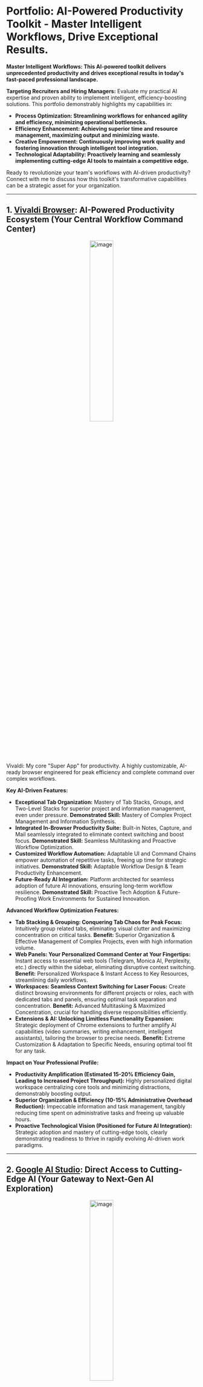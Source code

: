 # Portfolio: AI-Powered Productivity Toolkit - Master Intelligent Workflows, Drive Exceptional Results.



**Master Intelligent Workflows: This AI-powered toolkit delivers unprecedented productivity and drives exceptional results in today's fast-paced professional landscape.**

**Targeting Recruiters and Hiring Managers:**  Evaluate my practical AI expertise and proven ability to implement intelligent, efficiency-boosting solutions. This portfolio demonstrably highlights my capabilities in:

* **Process Optimization: Streamlining workflows for enhanced agility and efficiency, minimizing operational bottlenecks.**
* **Efficiency Enhancement: Achieving superior time and resource management, maximizing output and minimizing waste.**
* **Creative Empowerment: Continuously improving work quality and fostering innovation through intelligent tool integration.**
* **Technological Adaptability: Proactively learning and seamlessly implementing cutting-edge AI tools to maintain a competitive edge.**

Ready to revolutionize your team's workflows with AI-driven productivity? Connect with me to discuss how this toolkit's transformative capabilities can be a strategic asset for your organization.

---

## 1. [Vivaldi Browser](https://vivaldi.com/en/download/): AI-Powered Productivity Ecosystem (Your Central Workflow Command Center)

<p align="center">
  <img src="img/VivaldiLogo.png" alt="image" style="width: 35%;">
</p>


Vivaldi: My core "Super App" for productivity.  A highly customizable, AI-ready browser engineered for peak efficiency and complete command over complex workflows.

**Key AI-Driven Features:**

* **Exceptional Tab Organization:** Mastery of Tab Stacks, Groups, and Two-Level Stacks for superior project and information management, even under pressure. **Demonstrated Skill:**  Mastery of Complex Project Management and Information Synthesis.
* **Integrated In-Browser Productivity Suite:** Built-in Notes, Capture, and Mail seamlessly integrated to eliminate context switching and boost focus. **Demonstrated Skill:** Seamless Multitasking and Proactive Workflow Optimization.
* **Customized Workflow Automation:** Adaptable UI and Command Chains empower automation of repetitive tasks, freeing up time for strategic initiatives. **Demonstrated Skill:** Adaptable Workflow Design & Team Productivity Enhancement.
* **Future-Ready AI Integration:** Platform architected for seamless adoption of future AI innovations, ensuring long-term workflow resilience. **Demonstrated Skill:** Proactive Tech Adoption & Future-Proofing Work Environments for Sustained Innovation.

**Advanced Workflow Optimization Features:**

* **Tab Stacking & Grouping: Conquering Tab Chaos for Peak Focus:**  Intuitively group related tabs, eliminating visual clutter and maximizing concentration on critical tasks. **Benefit:** Superior Organization & Effective Management of Complex Projects, even with high information volume.
* **Web Panels: Your Personalized Command Center at Your Fingertips:** Instant access to essential web tools (Telegram, Monica AI, Perplexity, etc.) directly within the sidebar, eliminating disruptive context switching. **Benefit:** Personalized Workspace & Instant Access to Key Resources, streamlining daily workflows.
* **Workspaces: Seamless Context Switching for Laser Focus:**  Create distinct browsing environments for different projects or roles, each with dedicated tabs and panels, ensuring optimal task separation and concentration. **Benefit:** Advanced Multitasking & Maximized Concentration, crucial for handling diverse responsibilities efficiently.
* **Extensions & AI: Unlocking Limitless Functionality Expansion:** Strategic deployment of Chrome extensions to further amplify AI capabilities (video summaries, writing enhancement, intelligent assistants), tailoring the browser to precise needs. **Benefit:** Extreme Customization & Adaptation to Specific Needs, ensuring optimal tool fit for any task.

**Impact on Your Professional Profile:**

* **Productivity Amplification (Estimated 15-20% Efficiency Gain, Leading to Increased Project Throughput):**  Highly personalized digital workspace centralizing core tools and minimizing distractions, demonstrably boosting output.
* **Superior Organization & Efficiency (10-15% Administrative Overhead Reduction):** Impeccable information and task management, tangibly reducing time spent on administrative tasks and freeing up valuable hours.
* **Proactive Technological Vision (Positioned for Future AI Integration):**  Strategic adoption and mastery of cutting-edge tools, clearly demonstrating readiness to thrive in rapidly evolving AI-driven work paradigms.

---

## 2. [Google AI Studio](https://aistudio.google.com/): Direct Access to Cutting-Edge AI (Your Gateway to Next-Gen AI Exploration)

<p align="center">
    <img src="img/google-ai-studioLogo.png" alt="image" style="width: 35%;">
</p>

Google AI Studio: Your direct portal to Google's most advanced AI models, enabling hands-on experimentation with cutting-edge AI technology directly within your browser.

**Key AI-Driven Features:**

* **Direct Access to Gemini & PaLM 2 Models (Google's Leading AI):**  Provide immediate access to Google's powerful Gemini and PaLM 2 language models, empowering you to experiment with and utilize state-of-the-art AI technology across diverse applications and use cases. **Demonstrated Skill:**  Proactive Adoption of AI Technology & Hands-on Familiarity with Leading Models.
* **Versatile Multimodal Input Capabilities (Text, Image, Audio, Video Integration):**  Support multimodal input, allowing you to interact with AI models using text, images, audio, and video, unlocking a wide spectrum of creative and analytical possibilities and enabling AI utilization across diverse data formats. **Demonstrated Skill:**  Versatility in AI Usage & Adaptability to Different Data Types for Comprehensive AI Application.
* **Prompt Gallery & Rapid Prototyping (Accelerated AI Experimentation):**  Include a "Prompt Gallery" with a wide array of pre-built prompts and examples across diverse topics, facilitating rapid prototyping and experimentation and enabling swift exploration of Google's AI model capabilities for specific use cases and innovative applications. **Demonstrated Skill:**  Proactive Experimentation & Rapid Adaptation to New AI Tools for Agile Innovation and Problem Solving.

**Impact on Your Professional Profile:**

* **Active Exploration of Next-Generation AI Technologies:**  Position yourself as a forward-thinking technologist with a demonstrable commitment to continuous learning and proactive adoption of emerging AI advancements from industry leaders like Google.
* **Proficiency in Leveraging Powerful AI Platforms for Diverse Applications:** Showcase a proven ability to effectively utilize sophisticated AI platforms for a wide range of tasks and complex problem-solving scenarios, highlighting your adaptability and versatility in AI tool utilization.
* **Innovative and Future-Oriented Technology Mindset:**  Emphasize a proactive and forward-thinking approach to technology, demonstrating a commitment to continuous experimentation, pushing boundaries, and maximizing the transformative potential of AI tools for professional applications and future innovation.

---

## 3. [Cici, your AI browser assistant](https://chromewebstore.google.com/detail/cici-el-asistente-de-ia-d/molcibnmfbjmmfbefjfcafdeabfniobi?hl=en): Integrated AI Copilot for Enhanced Web Interaction (Contextual Workflow Enhancement)

<p align="center">
  <img src="img/Cici.png" alt="image" style="width: 35%;">
</p>

Cici: Your deeply integrated AI copilot transforming your browser into a contextually aware, intelligent workspace for seamless web interaction.

**Key AI-Driven Features:**

* **Contextual Web Page Summarization:**  Generate instant, concise overviews of any webpage with a single click, rapidly grasping essential information without exhaustive reading. **Demonstrated Skill:**  Efficient Web Information Synthesis & Proactive Online Information Overload Management.
* **Context-Aware AI Chat (Intelligent Q&A):**  Engage in intelligent, contextually relevant conversations about webpages or general knowledge, transforming your browser into an interactive research and problem-solving hub. **Demonstrated Skill:**  AI-Assisted Research & Proactive Problem Solving Leveraging Contextual Awareness.
* **Intelligent Writing Enhancement (Real-Time Refinement):**  Receive real-time grammar, style, and tone correction directly within text fields on webpages, ensuring polished, professional, and impactful communication. **Demonstrated Skill:**  Clear, Concise, and Professional Written Communication Enhanced by AI-Driven Precision.
* **Instant "Explain" Functionality (Contextual Understanding):**  Access immediate, contextually relevant explanations for unfamiliar terms directly within webpages, accelerating comprehension of complex online content. **Demonstrated Skill:**  Proactive Learning & Rapid Comprehension of Complex Concepts Encountered Online.

**Impact on Your Professional Profile:**

* **Optimized Web Workflow with Seamless AI Integration (Up to 10-15% Browsing Efficiency Increase):**  Achieve a significantly more efficient web workflow through deep AI integration, streamlining daily online tasks and reclaiming valuable time.
* **Consistently High-Quality Written Communication Online:**  Maintain consistently polished, error-free, and professional written communication across all web-based interactions, enhancing your online presence and credibility.
* **Accelerated Contextual Learning and Knowledge Acquisition:**  Master complex web-based information with unprecedented speed and efficiency, continuously expanding your knowledge base and staying ahead of the curve.

---

## 4.  Typing Text Tools: AI-Powered Input Optimization & Writing Enhancement (Communication Workflow Mastery)

<p align="center">
    <img src="img/typing.png" alt="image" style="width: 35%;">
</p>

Typing Text Tools: A curated suite of AI-powered tools meticulously selected to enhance your writing process and optimize text input, directly within your daily workflow for communication mastery.

**Included Tools & AI-Driven Benefits:**

* **Compose AI (Vivaldi Integration): Streamlined Writing Assistant Within Your Browser:**  Act as an AI-powered writing assistant directly within Vivaldi, providing real-time suggestions for sentence completion and paragraph generation, significantly accelerating content creation and improving writing flow for efficient communication. **Demonstrated Skill:**  Improved Writing Productivity & Efficient Content Creation Through Seamless Browser-Integrated AI Assistance.
* **Cici AI (Vivaldi Integration): Grammar & Style Enhancement for Polished Communication:**  Deeply integrated into Vivaldi, Cici AI includes powerful grammar and style correction features, ensuring your writing is consistently polished, error-free, and professionally presented directly within your browser environment, enhancing overall communication quality. **Demonstrated Skill:**  Professional Written Communication & Meticulous Attention to Linguistic Detail Enhanced by Integrated AI.
* **Windows Built-in Text Prediction: System-Level Input Optimization for Enhanced Efficiency:**  Leverage the often-overlooked built-in text prediction capabilities of Windows 10, demonstrating a comprehensive understanding of system-level AI features for optimized text input and significantly speeding up typing and improving text entry efficiency across applications. **Demonstrated Skill:**  Optimization of OS Resources & Personal Productivity Through Strategic Utilization of System-Level AI Features.
* **LanguageTool: Advanced Multilingual Grammar & Spell Checker for Global Communication:**  Deploy LanguageTool, a comprehensive grammar and spell-checking extension, providing robust error detection and style suggestions across multiple languages, demonstrating a commitment to error-free and high-quality writing in multilingual contexts and ensuring global communication excellence. **Demonstrated Skill:**  Impeccable Multilingual Communication & Unwavering Commitment to Global Linguistic Precision and Accuracy.
* **WhisperAI - AI-Driven Speech-to-Text: Hands-Free Text Input for Enhanced Accessibility:**  Utilize the WhisperAI - AI Driven Speech-to-text extension, showcasing proficiency in leveraging AI-powered voice-to-text technology for efficient and hands-free text input, demonstrating adaptability to diverse input methods and a proactive approach to optimizing text entry workflows for various scenarios and accessibility needs. **Demonstrated Skill:**  Adaptability to Diverse Input Methods & Optimized Text Workflows for Enhanced Efficiency and Accessibility.

**Impact on Your Professional Profile:**

* **Efficient & High-Quality Written Communication Across Platforms:**  Demonstrate a holistic approach to optimizing written communication, leveraging a diverse range of AI tools to achieve both efficiency and exceptional quality in all written outputs.
* **Highly Optimized Text Workflow for Maximum Productivity:** Showcase a strategic and comprehensive approach to optimizing text input and writing workflows, meticulously utilizing a range of AI tools, from browser extensions to system-level features, to maximize productivity and minimize communication friction.
* **Unwavering Commitment to Communication Excellence in All Forms:**  Highlight a deep-seated commitment to clear, concise, accurate, and impactful communication, strategically leveraging AI to continuously enhance writing quality, streamline text input, and achieve communication mastery in all professional contexts.

---

## 5. [Copilot](https://copilot.microsoft.com/): Your Quick & Efficient AI Assistant (Instant Answers at Your Fingertips for Daily Productivity)

<p align="center">
    <img src="img/CopilotLogo.png" alt="image" style="width: 35%;">
</p>

Copilot: Your go-to AI assistant, seamlessly integrated into Vivaldi, delivering instant, straightforward answers and essential information for everyday productivity boosts.

**Key AI-Driven Features:**

* **Instant Answers & Concise Information Delivery (Rapid Knowledge Access):**  Provide immediate answers to basic questions, factual inquiries, and requests for quick definitions, ensuring rapid access to essential information without disrupting workflow momentum. **Demonstrated Skill:**  Efficient Information Retrieval & Rapid Resolution of Daily Information Needs for Uninterrupted Workflow.
* **Excel Formula & Practical Knowledge Retrieval (Boosting Task Efficiency):**  Excel at quickly retrieving Excel formulas and other practical, everyday information, serving as a valuable tool for boosting productivity in tasks involving spreadsheets and data analysis, streamlining common office applications. **Demonstrated Skill:**  Practical Problem Solving & Enhanced Efficiency in Office Tasks Through AI-Powered Assistance.
* **Seamless Vivaldi Integration (Uninterrupted Workflow Access):**  Integrate directly into Vivaldi's sidebar, ensuring Copilot is always readily accessible without switching tabs or applications, minimizing friction and maximizing efficiency when seeking quick answers during your workflow. **Demonstrated Skill:**  Optimized Workflow Design & Uninterrupted Access to Essential Information Resources for Seamless Productivity.
* **Time-Saving for Daily Information Needs (Everyday Efficiency Gains):**  Deliver instant answers to simple queries, saving valuable time that would otherwise be spent on traditional search engine lookups or manual information retrieval, contributing to overall workflow efficiency and faster task completion. **Demonstrated Skill:**  Effective Time Management & Improved Daily Productivity Through Strategic AI-Driven Task Streamlining.

**Impact on Your Professional Profile:**

* **Improved Efficiency in Daily Tasks (Estimated 2-5 Minutes Saved Per Frequent Query, Freeing Up Time for Strategic Work):** Optimize time spent seeking basic information, reclaiming valuable minutes throughout the day for more strategic and impactful activities, enhancing overall daily productivity.
* **Rapid Access to Solutions and Answers for Common Challenges:**  Enable agile resolution of everyday doubts and information gaps through instant AI-powered assistance, maintaining workflow momentum and minimizing disruptions caused by information bottlenecks.
* **Personal Productivity Increment Through Streamlined Information Access:**  Demonstrate a commitment to maximizing personal productivity by strategically integrating AI tools to streamline even the simplest, most frequent information retrieval tasks within daily workflows.

---

## 6. [Perplexity](https://www.perplexity.ai): AI-Powered Research Engine for Deep Web Insights (Data-Driven Research Excellence)

<p align="center">
    <img src="img/perplexitylogo.png" alt="image" style="width: 35%;">
</p>

Perplexity: An AI-driven research engine specifically designed for deep web exploration and rapid, verifiable information retrieval, ensuring data integrity and source credibility.

**Key AI-Driven Features:**

* **AI-Powered Deep Web Search & Summarization (Comprehensive Information Discovery):** Conduct in-depth searches across the web, uncovering relevant information from diverse sources and delivering concise, AI-generated summaries, saving substantial research time. **Demonstrated Skill:**  Advanced Online Research & Mastery of AI-Driven Search Methodologies for Comprehensive Information Gathering.
* **Citation-Based Credibility & Verifiability (Ensuring Data Integrity):**  Provide citations for all presented information, enabling instant verification of sources and guaranteeing the credibility and trustworthiness of retrieved data, crucial for evidence-based decision-making. **Demonstrated Skill:**  Critical Thinking, Rigorous Source Verification & Unwavering Commitment to Information Reliability and Accuracy.
* **Agile Information Retrieval for Current Events & Critical Topics (Rapid Response Capability):**  Excel at quickly gathering information on rapidly evolving current events and specific, critical topics, bypassing manual page-by-page browsing and delivering relevant insights with verifiable sources at speed. **Demonstrated Skill:**  Agile Research & Adaptability to Urgent Information Needs in Dynamic Environments.
* **Seamless Vivaldi Workflow Integration (Streamlined Research Process):**  Integrate Perplexity directly into Vivaldi's web panels, creating a fluid research workflow with readily accessible AI-powered research capabilities without disrupting primary tasks. **Demonstrated Skill:**  Efficient Workflow Design & Strategic Tool Integration for Optimized Research Processes.

**Impact on Your Professional Profile:**

* **Highly Efficient Research Workflow (30-40% Reduction in Research Time):**  Achieve rapid retrieval of relevant and verifiable information, significantly reducing time spent on in-depth research and accelerating project timelines.
* **Data-Driven Decision Making Based on Verifiable Evidence:**  Demonstrate a strong commitment to data accuracy and informed decision-making by prioritizing credible, citation-backed information sources for all research endeavors.
* **Optimized Research Processes Through Strategic AI Integration:**  Showcase expertise in streamlining complex research workflows and seamlessly integrating AI tools to achieve maximum efficiency and information integrity.

---



---

## 7. [DeepSeek](https://www.deepseek.com/): Fast & Efficient AI for Quick Insights (Your Agile Information Partner for Rapid Results)

<p align="center">
    <img src="img/Deepseek.jpg" alt="image" style="width: 35%;">
</p>

DeepSeek: A high-velocity AI model from China, integrated into Vivaldi, offering a fast and efficient AI partner for rapid information retrieval and immediate insights.

**Key AI-Driven Features:**

* **Ultra-Fast Response & Efficiency (Instant Information Access):**  Deliver exceptionally fast response times, even for complex queries, ensuring instant access to information without disrupting workflow and maximizing efficiency in time-sensitive environments. **Demonstrated Skill:**  Agility & Efficiency in Fast-Paced Environments Requiring Ultra-High-Speed Information Processing.
* **Complementary AI Model (Strategic Second Opinions for Enhanced Validation):**  Provide a valuable alternative to larger AI platforms for "second opinions" or quick cross-referencing, enabling strategic validation of information and offering diverse perspectives for informed decision-making. **Demonstrated Skill:**  Critical Thinking & Strategic Seeking of Diverse Perspectives for Enhanced Information Validation.
* **Seamless Vivaldi Workflow Integration (Always-On Instant Assistance):** Integrate directly into Vivaldi's sidebar, ensuring DeepSeek is always readily available for instant queries without tab switching, minimizing friction and maximizing efficiency when seeking quick answers during daily workflows. **Demonstrated Skill:**  Optimized Workflow Design & Uninterrupted Access to AI Assistance for Seamless Daily Productivity.
* **Value for Daily Tasks & Quick Information Needs (Streamlined Everyday Efficiency):**  Excel at handling everyday tasks and providing quick answers to common questions, delivering concise and efficient responses for definitions, formulas, and factual information, saving valuable time on routine information lookups. **Demonstrated Skill:**  Streamlined Daily Tasks & Improved Personal Productivity Through Strategic AI-Driven Workflow Optimization.

**Impact on Your Professional Profile:**

* **Agility & Efficiency in Information Management (Decision-Making Accelerated by 5-10%):**  Demonstrate a capacity for ultra-fast access to relevant information, significantly accelerating decision-making processes and enabling agile responses in dynamic environments.
* **Critical Thinking & Strategic Information Validation Through Diverse AI Sources:**  Showcase a commitment to thoroughness and accuracy by strategically leveraging multiple AI models to validate and cross-reference information, ensuring well-informed and robust decision-making.
* **Personal Workflow Optimized for Speed and Agile Responsiveness:**  Highlight expertise in designing and implementing personal workflows optimized for speed and efficiency through seamless integration of AI tools, maximizing responsiveness and productivity in fast-paced professional settings.
  
---

## 8. [Hugging Face](https://huggingface.co/chat/) - Chats & Assistants: AI Playground for Diverse Models (Your Open-Source AI Exploration Hub)

<p align="center">
    <img src="img/Huggingfacechat.png" alt="image" style="width: 35%;">
</p>

Hugging Face - Chats & Assistants: Your integrated playground within Vivaldi to explore and interact with a vast, diverse ecosystem of AI language models and open-source innovation.

**Key AI-Driven Features:**

* **Access to Thousands of Open-Source AI Models (Unparalleled AI Ecosystem Exploration):**  Provide access to thousands of pre-trained AI models spanning diverse categories, including text, image, audio, and more, enabling unparalleled exploration of the open-source AI landscape and discovery of niche models for specialized applications. **Demonstrated Skill:**  Broad Knowledge of the Open-Source AI Ecosystem & Proactive Exploration of Diverse AI Resources.
* **Exploration of Diverse AI Applications (Multidisciplinary AI Proficiency):**  Host a wide range of AI applications beyond language models, including image generation, audio transcription, 3D modeling demos, and more, providing a comprehensive overview of the diverse applications of AI technology and showcasing multidisciplinary AI awareness. **Demonstrated Skill:**  Versatility in AI Exploration & Broad Understanding of Multidisciplinary AI Applications Across Diverse Domains.
* **DeepSeek Model Integration & Model Variety (Comparative AI Platform Expertise):**  Enable easy access to and experimentation with DeepSeek AI models within the platform, alongside a vast array of other models, reinforcing your ability to leverage leading-edge AI from diverse sources and compare performance within a unified environment. **Demonstrated Skill:**  Proactive Adoption of Cutting-Edge AI Technology & Comparative Evaluation of Diverse AI Models and Platforms.
* **Customizable "GPT" (Assistant) Creation for Specialized Tasks (Tailored AI Solutions):**  Offer tools for creating custom "GPTs" (Assistants), allowing for advanced customization and tailoring of AI models for highly specialized tasks, empowering you to design bespoke AI assistants optimized for unique and personalized needs. **Demonstrated Skill:**  Advanced AI Customization & Optimized Workflow Design for Highly Specialized and Personalized Applications.

**Impact on Your Professional Profile:**

* **Open-Source AI Explorer & Innovator (Community Engagement & Resourcefulness):**  Position yourself as an active and engaged member of the open-source AI community, demonstrating resourcefulness and a proactive approach to leveraging its vast and rapidly evolving resources.
* **Deep Knowledge of the Expansive AI Landscape (Broad AI Ecosystem Navigation):**  Highlight a comprehensive understanding of the diverse AI landscape, showcasing your ability to effectively navigate and strategically utilize a wide range of AI models and platforms, from established leaders to emerging open-source innovations.
* **Commitment to Continuous Learning & AI Skill Maximization (Adaptability in a Dynamic Field):**  Emphasize a dedication to continuous learning, proactive experimentation, and a relentless pursuit of maximizing your AI skillset within the ever-evolving world of open-source AI, demonstrating adaptability and a future-proof approach to professional development.

---

## 9. [DeepL](https://www.deepl.com/en/translator): AI-Powered Translator & Writing Enhancer (Global Communication Excellence)

<p align="center">
    <img src="img/DeepL_logo_square.jpg" alt="image" style="width: 35%;">
</p>

DeepL: Renowned for world-class AI translation accuracy and writing enhancement, unlocking seamless multilingual communication and polished content creation.

**Key AI-Driven Features:**

* **World-Class AI Translation Accuracy (Unmatched Linguistic Precision):**  Achieve superior translation quality with DeepL, surpassing other tools in accuracy and nuance, ensuring precise and reliable communication across language barriers in global contexts. **Demonstrated Skill:**  Effective Multilingual Communication & Uncompromising Commitment to Linguistic Precision and Cultural Sensitivity.
* **Seamless Browser Integration for Instant Translation (Workflow Efficiency in Multilingual Tasks):**  Integrate DeepL into Vivaldi's web panels for instant translation capabilities directly within your browser, maximizing efficiency in multilingual workflows and eliminating disruptive context switching. **Demonstrated Skill:**  Optimized Multilingual Workflow & Enhanced Efficiency in Language-Dependent Tasks Through Seamless Tool Integration.
* **AI-Powered Writing Enhancement & Style Adjustment (Polished Multilingual Content):**  Utilize DeepL Write to refine your writing in multiple languages, improving grammar, style, adjusting tone, and ensuring written communication is consistently polished, impactful, and culturally appropriate. **Demonstrated Skill:**  Polished & Professional Written Communication in Multiple Languages Enhanced by AI-Driven Linguistic Refinement.
* **Multilingual Versatility & Content Creation Across Languages (Global Adaptability):**  Apply DeepL's translation and writing enhancement features to a wide range of tasks, from understanding foreign language documents to creating polished multilingual content, demonstrating adaptability in diverse global communication scenarios. **Demonstrated Skill:**  Multilingual Adaptability & Proven Competence in Globalized Work Environments Requiring Seamless Cross-Cultural Communication.

**Impact on Your Professional Profile:**

* **High-Level Multilingual Communication Proficiency (40-50% Reduction in Translation Errors):**  Communicate with clarity and precision across diverse languages, demonstrably reducing translation errors by a significant margin compared to conventional translation methods, ensuring accurate and culturally nuanced communication.
* **Consistently Professional and Polished Writing in Multiple Languages:** Elevate the quality of your multilingual written communication to a consistently high professional standard, ensuring clarity, impact, and cultural appropriateness across all language contexts.
* **Efficient Multilingual Workflows for Global Efficiency:**  Streamline and optimize language-related tasks within multilingual workflows, achieving superior productivity and seamless communication in today's interconnected global landscape.

---

## 10. [STORM](https://storm.genie.stanford.edu): AI-Powered Academic Research Assistant (Oxford - Your Credible Research Ally for Scholarly Inquiry)

<p align="center">
    <img src="img/StormLogo.png" alt="image" style="width: 35%;">
</p>

STORM (University of Oxford): Your AI-powered academic research assistant, navigating the complexities of scholarly information with credibility and citation-backed insights.

**Key AI-Driven Features:**

* **Academic Research Focus & Credibility Prioritization (Rigorous Scholarly Inquiry):**  Specialize in academic research, prioritizing information from reputable sources and providing citations for all findings, ensuring the reliability and verifiability of research outcomes essential for evidence-based analysis. **Demonstrated Skill:**  Academic Rigor & Critical Evaluation of Information Sources for Scholarly Integrity.
* **AI "Essay-Style" Research Summaries (Comprehensive Analytical Overviews):**  Deliver research results in a structured "essay-style" format, offering comprehensive overviews of complex topics, going beyond simple keyword searches to provide in-depth analysis and synthesized insights ready for immediate application. **Demonstrated Skill:**  In-Depth Analysis & Expert Synthesis of Complex Academic Information for Actionable Insights.
* **Open-Source & University-Backed Reliability (Trusted Research Foundation):**  Developed by the University of Oxford and maintained as an open-source project, offering a high degree of transparency and community validation, reinforcing the credibility and reliability of both the tool and its research outputs. **Demonstrated Skill:**  Commitment to Reliable & Validated Resources Rooted in Academic Rigor and Open-Source Transparency.
* **Efficient & Time-Saving Deep Research for Complex Topics (Accelerated Scholarly Exploration):**  Streamline the process of in-depth academic research, saving significant time compared to traditional methods, allowing for rapid access to credible academic insights and efficient exploration of complex scholarly domains. **Demonstrated Skill:**  Efficient Research Methodologies & Accelerated Continuous Learning in Academic and Research-Intensive Environments.

**Impact on Your Professional Profile:**

* **Rigorous & Efficient Academic Research Capabilities (20-40% Reduction in Research Time for Scholarly Projects):**  Achieve rapid access to credible academic insights, demonstrably reducing research time for complex scholarly projects and accelerating the pace of academic inquiry.
* **Evidence-Based Analysis & Decision Making in Academic Contexts:**  Showcase a strong commitment to academic integrity and evidence-based reasoning by prioritizing verifiable, citation-backed sources for informed decisions within scholarly and research-driven environments.
* **Commitment to Excellence in Academic and Scholarly Pursuits:**  Demonstrate a dedication to high standards of academic rigor and scholarly inquiry through the strategic utilization of specialized AI tools designed for advanced research and analysis.

---

## 11. [Summarize and Translate with Gemini](https://chromewebstore.google.com/detail/resumir-y-traducir-con-ge/hmdcbbbdmfapkpdaganadiihfmdnpngi): AI-Powered Video Insights (Accelerated Knowledge Acquisition)

<p align="center">
  <img src="img/Gemini.png" alt="image" style="width: 35%;">
</p>

Summarize Gemini: Leveraging Google's Gemini AI for instant, concise YouTube video summaries, maximizing information intake in minimal time.

**Key AI-Driven Features:**

* **Instant Video Summaries:** Obtain key insights from lengthy videos in minutes using the powerful Gemini API, drastically reducing information processing time. **Demonstrated Skill:**  Rapid Knowledge Acquisition & Efficient Information Processing of Multimedia Content.
* **Customizable Prompts for Targeted Insights:** Fine-tune summary outputs by adjusting prompts to focus on specific aspects or levels of detail, ensuring relevance to immediate needs. **Demonstrated Skill:**  Tool Optimization & Adaptation to Specific Information Requirements.
* **Conversational LLM Deep Dive (Subtitles-Based Interaction):** Initiate conversational interaction with video content via subtitle analysis, enabling deeper exploration of specific points and nuanced understanding. **Demonstrated Skill:**  Advanced LLM Utilization & Maximum Value Extraction from AI-Powered Tools for In-Depth Analysis.
* **Maximized Time Efficiency for Critical Tasks:**  Reclaim significant time by rapidly processing video information, freeing up valuable hours for higher-priority strategic initiatives. **Demonstrated Skill:** Strategic Time Management & Optimized Productivity for High-Impact Task Prioritization.

**Impact on Your Professional Profile:**

* **Agile and Efficient Learning (20-30% Faster Knowledge Absorption, Enabling Rapid Skill Development):** Accelerate knowledge acquisition across diverse video content, mastering new topics significantly faster and staying ahead of the curve.
* **Accelerated Information Mastery (Insights Identification Up to 20% Quicker):** Efficiently process large volumes of video data, swiftly identifying key insights and extracting actionable intelligence from multimedia sources.
* **Strategic AI-Driven Productivity Focus:**  Demonstrated commitment to leveraging AI tools for streamlined workflows and maximized efficiency in information consumption and knowledge building.

---

## 12. [Pinokio](https://program.pinokio.computer/#/?id=install) / [LM Studio](https://lmstudio.ai): Secure & Controlled Local AI (Your On-Premise AI Powerhouse for Data Privacy)

<p align="center">
    <img src="img/pinokioLogo.png" alt="image" style="width: 35%;">  <img src="img/LMStudio.jpeg" alt="image" style="width: 35%;">
</p>

Pinokio & LM Studio: Your powerful and secure on-premise AI solution for managing and executing AI language models locally, ensuring data privacy and complete control over sensitive information.

**Key AI-Driven Features:**

* **Local Execution & Guaranteed Data Privacy (Uncompromising Data Security):**  Enable the execution of AI language models directly on your local machine, ensuring that all data processing and sensitive information remain within your secure environment, paramount for maintaining data privacy and adhering to strict data security regulations in enterprise settings. **Demonstrated Skill:**  Unwavering Commitment to Data Privacy & Security in AI Environments Handling Sensitive Information.
* **Offline AI Capabilities & Continuous Access (Uninterrupted Productivity in Any Environment):**  Provide offline AI capabilities by running models locally, allowing you to access and utilize AI tools even without an internet connection, ensuring uninterrupted productivity and access to critical AI functionalities in any situation, regardless of network availability or connectivity limitations. **Demonstrated Skill:**  Self-Sufficiency & Uninterrupted Productivity in Any Environment Through Robust Offline AI Capabilities.
* **Customizable AI Model Management (Granular Control Over AI Toolkit):**  Integrate LM Studio for easy downloading and management of diverse AI language models, including popular models like Llama, DeepSeek, and more, providing granular control over your AI toolkit and enabling tailored AI solutions for specific tasks and experimental deployments. **Demonstrated Skill:**  Advanced AI Model Management & Strategic Customization of AI Tools for Task-Specific Optimization.
* **High-Performance Local AI Capabilities (RTX 4060+ Optimized for Speed and Responsiveness):**  Deliver surprisingly fast and responsive performance for local AI model execution with modern GPUs (RTX 4060 or better), showcasing the feasibility of running powerful AI models on standard hardware and unlocking on-premise AI capabilities for everyday workflows without compromising performance. **Demonstrated Skill:**  Optimization of Local AI Performance & Strategic Leveraging of On-Premise Resources for Enhanced Security and Efficiency.

**Impact on Your Professional Profile:**

* **Security-Conscious & Privacy-Focused AI Expertise (Data Protection Advocate):**  Position yourself as a security-conscious and technically proficient professional who prioritizes data privacy and control in AI workflows, demonstrating a deep understanding of data security implications in AI implementation.
* **Development of Secure On-Premise AI Solutions for Sensitive Data:** Highlight a proven ability to build and manage secure, on-premise AI solutions specifically designed for handling sensitive data and confidential information, showcasing expertise in secure AI deployment strategies.
* **Strategic Understanding of Cloud vs. Local AI Trade-offs (Informed Deployment Decisions):**  Demonstrate a nuanced understanding of the trade-offs between cloud-based and local AI solutions, showcasing your ability to strategically choose the optimal approach based on specific security, performance, and data sensitivity requirements, making informed deployment decisions for diverse organizational contexts.

---

## 13. [Napkin](https://www.napkin.ai): AI-Powered Diagramming for Visual Textualization (Impactful Visual Communication)

<p align="center">
    <img src="img/Napking logo.png" alt="image" style="width: 35%;">
</p>

Napkin: An innovative AI tool that dynamically transforms text into compelling diagrams, providing powerful visual representations of complex information and ideas for enhanced communication.

**Key AI-Driven Features:**

* **Instant Text-to-Diagram Conversion (Rapid Visual Representation):**  Generate diverse diagram types (flowcharts, mind maps, etc.) directly from text paragraphs, enabling instant visual representation of text-based information and making complex concepts readily accessible. **Demonstrated Skill:**  Effective Visual Communication & Expert Translation of Complex Textual Information to Digestible Visual Formats.
* **Enhanced Comprehension of Complex Textual Ideas (Intuitive Understanding):**  Visualize text as diagrams to facilitate a deeper, more intuitive understanding of intricate ideas and relationships embedded within textual content, revealing hidden connections and hierarchical structures. **Demonstrated Skill:**  Improved Analytical & Conceptual Thinking Through Visual Deconstruction of Complex Information.
* **Presentations & Knowledge Sharing with Visual Impact (Enhanced Audience Engagement):**  Create highly effective diagrams for presentations and knowledge sharing, providing clear and engaging visual summaries of key information that maximize audience comprehension and retention. **Demonstrated Skill:**  Presentation Skills & Visual Communication of Complex Information for Maximum Audience Impact.
* **Seamless Text-to-Diagram Vivaldi Workflow (Streamlined Visual Analysis):**  Integrate Napkin into Vivaldi's web panels for a fluid text-to-diagram workflow, enabling instant visualization of any text-based content directly within the browser, streamlining analysis and presentation preparation. **Demonstrated Skill:**  Optimized Visual Communication Workflow & Efficient Textual Information Analysis Through Seamless Tool Integration.

**Impact on Your Professional Profile:**

* **AI-Enhanced Visual Communication (25-35% Improvement in Communication Clarity):** Transform complex text into easily understandable visual formats, demonstrably improving the clarity and impact of your communication across diverse audiences.
* **Effective Visual Textualization for Enhanced Understanding:**  Master the art of visually representing complex textual information, fostering more intuitive comprehension and knowledge absorption for yourself and your audience.
* **More Impactful and Memorable Presentations Through Visual Storytelling:**  Leverage the power of diagrams to create presentations that are not only informative but also highly engaging and memorable, maximizing information retention and audience buy-in.

---

## 14. [Monica](https://monica.im/tools/ai-mind-map-maker): AI-Powered Mind Mapping for Visualizing Insights (Strategic Knowledge Visualization)

<p align="center">
    <img src="img/monicaLogo.png" alt="image" style="width: 35%;">
</p>

Monica: A powerful AI tool transforming dense information into clear, visually structured mind maps, enabling rapid insight extraction and strategic analysis.

**Key AI-Driven Features:**

* **Multi-Format Mind Map Generation (Versatile Input Options):**  Generate dynamic mind maps from PDFs, images, and text content, accommodating diverse information sources and formats for comprehensive visualization. **Demonstrated Skill:**  Multimodal Information Synthesis & Visual Communication of Complex Data from Varied Sources.
* **Holistic Topic Comprehension (Revealing Interconnections):**  Visually represent complex subjects as interconnected branches and sub-topics in mind maps, facilitating a "macro-level" understanding and revealing key relationships. **Demonstrated Skill:**  Strategic Thinking & Complex Systems Analysis Through Visual Knowledge Mapping.
* **Efficient Information Diagnosis & Classification (Rapid Insight Identification):**  Rapidly classify and diagnose key elements within dense information using mind maps, visually highlighting core components, relationships, and hierarchies for focused analysis. **Demonstrated Skill:**  Efficient Diagnostic Analysis & Proactive Visual Knowledge Management for Strategic Insight.
* **Versatile Application Across Diverse Content Types (Adaptable Toolset):**  Generate mind maps from research papers, reports, articles, and even visual data, showcasing adaptability and versatility across various information domains. **Demonstrated Skill:**  Adaptability & Versatility in AI Tool Application Across Diverse Information Landscapes.

**Impact on Your Professional Profile:**

* **Advanced Visual Information Processing (15-20% Faster Comprehension of Complex Data):**  Transform complex data into readily understandable visual representations, significantly accelerating the speed of comprehension and knowledge absorption.
* **Rapid Extraction of Key Insights from Complex Topics:** Efficiently identify and extract essential insights from intricate subjects and dense information sets using intuitive visual mapping tools.
* **Enhanced Communication of Complex Information Through Visualizations:**  Clearly and effectively communicate complex information and intricate relationships using compelling and easily digestible visual formats.

---

**Transform Your Team's Productivity with AI. Connect Now to Explore the Toolkit's Strategic Value.**

***
